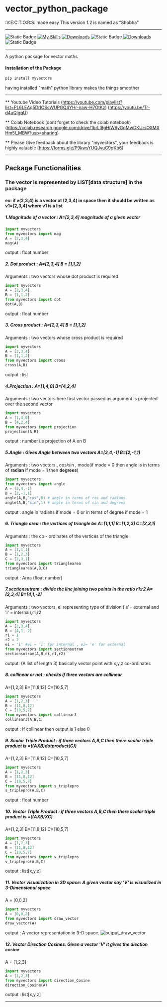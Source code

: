 
# vector_python_package  
:V:E:C:T:O:R:S: made easy
This version 1.2 is named as "Shobha" 
*****
![Static Badge](https://img.shields.io/badge/Made%20With%20Love%20In%20INDIA%20%E2%9D%A4-FF9933)
[![My Skills](https://skillicons.dev/icons?i=python&theme=dark)](https://skillicons.dev) 
 [![Downloads](https://static.pepy.tech/badge/myvectors)](https://pepy.tech/project/myvectors) 
![Static Badge](https://img.shields.io/badge/version-1.2-blue)
[![Downloads](https://static.pepy.tech/badge/myvectors/month)](https://pepy.tech/project/myvectors)
![Static Badge](https://img.shields.io/badge/coverage-93%25-green)




****
A python package for vector maths

#### Installation of the Package

``` python
pip install myvectors 
```

having installed "math" python library makes the things smoother 

***
** Youtube Video Tutorials
(https://youtube.com/playlist?list=PL6LEAq5DrlOScWUPGQ4YHr-naw-H7OtKz)
(https://youtu.be/Tr-d4uQIgqU)

** Colab Notebook (dont forget to check the colab notebook)
(https://colab.research.google.com/drive/1brLl8gHiW6yGqMwDKUrsOXMXHm5I_MBW?usp=sharing)

** Please Give feedback about the library "myvectors", your feedback is highly valuable
(https://forms.gle/P9kwsYUQJvuC9qXb6)
*****



## Package Functionalities

### The vector is represented by **LIST[data structure]** in the package 

#### ex: if v(2,3,4) is a vector at (2,3,4) in space then it should be written as v1=[2,3,4] where v1 is a list 

##### 1.Magnitude of a vector :    A=[2,3,4] magnitude of a given vector
``` python
import myvectors
from myvectors import mag
A = [2,3,4]
mag(A)
```
output : float number

##### 2. Dot product : A=[2,3,4]  B = [1,1,2] 
Arguments : two vectors whose dot product is required
``` python
import myvectors
A = [2,3,4]  
B = [1,1,2]
from myvectors import dot
dot(A,B)
```
output : float number
##### 3. Cross product : A=[2,3,4]  B = [1,1,2] 
Arguments : two vectors whose cross product is required
``` python
import myvectors
A = [2,3,4]  
B = [1,1,2] 
from myvectors import cross
cross(A,B)
```
output : list
##### 4.Projection : A=[1,4,0] B=[4,2,4]
Arguments : two vectors here first vector passed as argument is projected over the second vector
```python
import myvectors
A = [1,4,0] 
B = [4,2,4]
from myvectors import projection
projection(A,B)
```
output : number i.e projection of A on B

##### 5.Angle : Gives Angle between two vectors A=[3,4,-1] B=[2,-1,1] 
Arguments : two vectors , cos/sin , mode(if mode = 0 then angle is in terms of **radian** if mode = 1 then **degrees**)
```python
import myvectors
from myvectors import angle
A = [3,4,-1] 
B = [2,-1,1] 
angle(A,B,"cos",0) # angle in terms of cos and radians
angle(A,B,"sin",1) # angle in terms of sin and degrees
```
output : angle in radians if mode = 0 or in terms of degree if mode = 1

##### 6. Triangle area : the vertices of triangle be A=[1,1,1] B=[1,2,3] C=[2,3,1]
Arguments : the co - ordinates of the vertices of the triangle
```python
import myvectors
A = [1,1,1] 
B = [1,2,3] 
C = [2,3,1]
from myvectors import trianglearea
trianglearea(A,B,C)
```
output : Area (float number)

##### 7.sectionsutram : divide the line joining two points in the ratio r1:r2 A=[2,3,4] B=[4,1,-2]

Arguments : two vectors, ei representing type of division ('e'= external and 'i' = internal),r1,r2 
``` python
import myvectors
A = [2,3,4] 
B = [4,1,-2]
r1 = 1
r2 = 2
ei = 'i' #ei = 'i' for internal , ei= 'e' for external
from myvectors import sectionsutram
sectionsutram(A,B,ei,r1,r2)
```
output: (A list of length 3) basically vector point with x,y,z co-ordinates

##### 8. collinear or not : checks if three vectors are collinear
A=[1,2,3] B=[11,8,12] C=[10,5,7]
```python
import myvectors
A = [1,2,3] 
B = [11,8,12] 
C = [10,5,7]
from myvectors import collinear3
collinear3(A,B,C)
 ```
output : If collinear then output is 1 else 0

##### 9. Scalar Triple Product : if three vectors A,B,C then there scalar triple product is =((AXB)dotproduct(C))
A=[1,2,3] B=[11,8,12] C=[10,5,7]
```python
import myvectors
A = [1,2,3] 
B = [11,8,12] 
C = [10,5,7]
from myvectors import s_triplepro
s_triplepro(A,B,C)
 ```
 output : float number

##### 10. Vector Triple Product : if three vectors A,B,C then there scalar triple product is =((AXB)XC)
A=[1,2,3] B=[11,8,12] C=[10,5,7]
```python
import myvectors
A = [1,2,3] 
B = [11,8,12] 
C = [10,5,7]
from myvectors import v_triplepro
v_triplepro(A,B,C)
 ```
 output : list[x,y,z]

##### 11. Vector visualization in 3D space: A given vector say 'V' is visualized in 3-Dimensional space
A = [0,0,2]
```python
import myvectors
A = [0,0,2]
from myvectors import draw_vector
draw_vector(A)
```
output : A vector representation in 3-D space.
![output_draw_vector](/img/draw_vectors.png)

##### 12. Vector Direction Cosines: Given a vector 'V' it gives the diection cosine
A = [1,2,3]
```python
import myvectors
A = [1,2,3]
from myvectors import direction_Cosine
direction_Cosine(A)
```
output : list[x,y,z]

************

